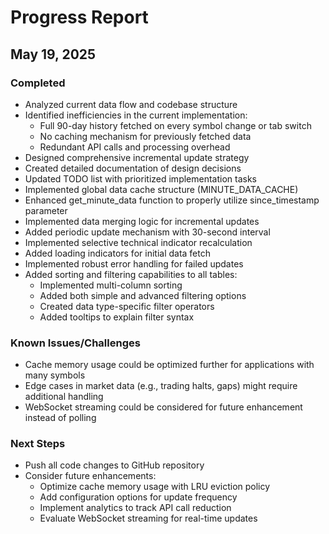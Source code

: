 # Progress Report

## May 19, 2025

### Completed
- Analyzed current data flow and codebase structure
- Identified inefficiencies in the current implementation:
  - Full 90-day history fetched on every symbol change or tab switch
  - No caching mechanism for previously fetched data
  - Redundant API calls and processing overhead
- Designed comprehensive incremental update strategy
- Created detailed documentation of design decisions
- Updated TODO list with prioritized implementation tasks
- Implemented global data cache structure (MINUTE_DATA_CACHE)
- Enhanced get_minute_data function to properly utilize since_timestamp parameter
- Implemented data merging logic for incremental updates
- Added periodic update mechanism with 30-second interval
- Implemented selective technical indicator recalculation
- Added loading indicators for initial data fetch
- Implemented robust error handling for failed updates
- Added sorting and filtering capabilities to all tables:
  - Implemented multi-column sorting
  - Added both simple and advanced filtering options
  - Created data type-specific filter operators
  - Added tooltips to explain filter syntax

### Known Issues/Challenges
- Cache memory usage could be optimized further for applications with many symbols
- Edge cases in market data (e.g., trading halts, gaps) might require additional handling
- WebSocket streaming could be considered for future enhancement instead of polling

### Next Steps
- Push all code changes to GitHub repository
- Consider future enhancements:
  - Optimize cache memory usage with LRU eviction policy
  - Add configuration options for update frequency
  - Implement analytics to track API call reduction
  - Evaluate WebSocket streaming for real-time updates
